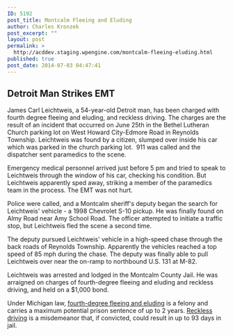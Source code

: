 ```yaml
---
ID: 5192
post_title: Montcalm Fleeing and Eluding
author: Charles Kronzek
post_excerpt: ""
layout: post
permalink: >
  http://acddev.staging.wpengine.com/montcalm-fleeing-eluding.html
published: true
post_date: 2014-07-03 04:47:41
---
```

<h2>Detroit Man Strikes EMT</h2>
James Carl Leichtweis, a 54-year-old Detroit man, has been charged with fourth degree fleeing and eluding, and reckless driving. The charges are the result of an incident that occurred on June 25th in the Bethel Lutheran Church parking lot on West Howard City-Edmore Road in Reynolds Township. Leichtweis was found by a citizen, slumped over inside his car which was parked in the church parking lot.  911 was called and the dispatcher sent paramedics to the scene.<!--more-->

Emergency medical personnel arrived just before 5 pm and tried to speak to Leichtweis through the window of his car, checking his condition. But Leichtweis apparently sped away, striking a member of the paramedics team in the process. The EMT was not hurt.

Police were called, and a Montcalm sheriff's deputy began the search for Leichtweis' vehicle - a 1998 Chevrolet S-10 pickup. He was finally found on Almy Road near Amy School Road. The officer attempted to initiate a traffic stop, but Leichtweis fled the scene a second time.

The deputy pursued Leichtweis' vehicle in a high-speed chase through the back roads of Reynolds Township. Apparently the vehicles reached a top speed of 85 mph during the chase. The deputy was finally able to pull Leichtweis over near the on-ramp to northbound U.S. 131 at M-82.

Leichtweis was arrested and lodged in the Montcalm County Jail. He was arraigned on charges of fourth-degree fleeing and eluding and reckless driving, and held on a $1,000 bond.

Under Michigan law, <a href="http://acddev.staging.wpengine.com/michigan-fleeing-eluding-attorneys-criminal-defense-lawyers.html" target="_blank">fourth-degree fleeing and eluding</a> is a felony and carries a maximum potential prison sentence of up to 2 years. <a href="http://acddev.staging.wpengine.com/motor-vehicle-charges.html" target="_blank">Reckless driving</a> is a misdemeanor that, if convicted, could result in up to 93 days in jail.